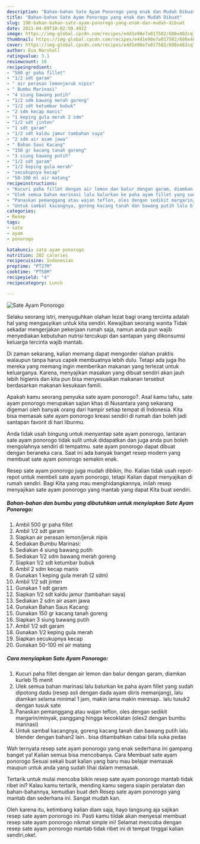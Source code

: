 ```yaml
---
description: "Bahan-bahan Sate Ayam Ponorogo yang enak dan Mudah Dibuat"
title: "Bahan-bahan Sate Ayam Ponorogo yang enak dan Mudah Dibuat"
slug: 190-bahan-bahan-sate-ayam-ponorogo-yang-enak-dan-mudah-dibuat
date: 2021-04-09T10:02:50.492Z
image: https://img-global.cpcdn.com/recipes/e4d1e98e7a017502/680x482cq70/sate-ayam-ponorogo-foto-resep-utama.jpg
thumbnail: https://img-global.cpcdn.com/recipes/e4d1e98e7a017502/680x482cq70/sate-ayam-ponorogo-foto-resep-utama.jpg
cover: https://img-global.cpcdn.com/recipes/e4d1e98e7a017502/680x482cq70/sate-ayam-ponorogo-foto-resep-utama.jpg
author: Eva Marshall
ratingvalue: 3.1
reviewcount: 10
recipeingredient:
- "500 gr paha fillet"
- "1/2 sdt garam"
- " air perasan lemonjeruk nipis"
- " Bumbu Marinasi"
- "4 siung bawang putih"
- "1/2 sdm bawang merah goreng"
- "1/2 sdt ketumbar bubuk"
- "2 sdm kecap manis"
- "1 keping gula merah 2 sdm"
- "1/2 sdt jinten"
- "1 sdt garam"
- "1/2 sdt kaldu jamur tambahan saya"
- "2 sdm air asam jawa"
- " Bahan Saus Kacang"
- "150 gr kacang tanah goreng"
- "3 siung bawang putih"
- "1/2 sdt garam"
- "1/2 keping gula merah"
- "secukupnya kecap"
- "50-100 ml air matang"
recipeinstructions:
- "Kucuri paha fillet dengan air lemon dan balur dengan garam, diamkan kurleb 15 menit"
- "Ulek semua bahan marinasi lalu balurkan ke paha ayam fillet yang sudah dipotong dadu (resep asli dengan dada ayam diiris memanjang), lalu diamkan selama minimal 1 jam, makin lama makin meresap.. lalu tusuk2 dengan tusuk sate"
- "Panaskan pemanggang atau wajan teflon, oles dengan sedikit margarin/minyak, panggang hingga kecoklatan (oles2 dengan bumbu marinasi)"
- "Untuk sambal kacangnya, goreng kacang tanah dan bawang putih lalu blender dengan bahan2 lain.. bisa ditambahkan cabai bila suka pedas"
categories:
- Resep
tags:
- sate
- ayam
- ponorogo

katakunci: sate ayam ponorogo 
nutrition: 202 calories
recipecuisine: Indonesian
preptime: "PT27M"
cooktime: "PT58M"
recipeyield: "4"
recipecategory: Lunch

---
```



![Sate Ayam Ponorogo](https://img-global.cpcdn.com/recipes/e4d1e98e7a017502/680x482cq70/sate-ayam-ponorogo-foto-resep-utama.jpg)

Selaku seorang istri, menyuguhkan olahan lezat bagi orang tercinta adalah hal yang mengasyikan untuk kita sendiri. Kewajiban seorang  wanita Tidak sekadar mengerjakan pekerjaan rumah saja, namun anda pun wajib menyediakan kebutuhan nutrisi tercukupi dan santapan yang dikonsumsi keluarga tercinta wajib mantab.

Di zaman  sekarang, kalian memang dapat mengorder olahan praktis walaupun tanpa harus capek membuatnya lebih dulu. Tetapi ada juga lho mereka yang memang ingin memberikan makanan yang terlezat untuk keluarganya. Karena, menyajikan masakan yang dibuat sendiri akan jauh lebih higienis dan kita pun bisa menyesuaikan makanan tersebut berdasarkan makanan kesukaan famili. 



Apakah kamu seorang penyuka sate ayam ponorogo?. Asal kamu tahu, sate ayam ponorogo merupakan sajian khas di Nusantara yang sekarang digemari oleh banyak orang dari hampir setiap tempat di Indonesia. Kita bisa memasak sate ayam ponorogo kreasi sendiri di rumah dan boleh jadi santapan favorit di hari liburmu.

Anda tidak usah bingung untuk menyantap sate ayam ponorogo, lantaran sate ayam ponorogo tidak sulit untuk didapatkan dan juga anda pun boleh mengolahnya sendiri di tempatmu. sate ayam ponorogo dapat dibuat dengan beraneka cara. Saat ini ada banyak banget resep modern yang membuat sate ayam ponorogo semakin enak.

Resep sate ayam ponorogo juga mudah dibikin, lho. Kalian tidak usah repot-repot untuk membeli sate ayam ponorogo, tetapi Kalian dapat menyajikan di rumah sendiri. Bagi Kita yang mau menghidangkannya, inilah resep menyajikan sate ayam ponorogo yang mantab yang dapat Kita buat sendiri.

<!--inarticleads1-->

##### Bahan-bahan dan bumbu yang dibutuhkan untuk menyiapkan Sate Ayam Ponorogo:

1. Ambil 500 gr paha fillet
1. Ambil 1/2 sdt garam
1. Siapkan  air perasan lemon/jeruk nipis
1. Sediakan  Bumbu Marinasi:
1. Sediakan 4 siung bawang putih
1. Sediakan 1/2 sdm bawang merah goreng
1. Siapkan 1/2 sdt ketumbar bubuk
1. Ambil 2 sdm kecap manis
1. Gunakan 1 keping gula merah (2 sdm)
1. Ambil 1/2 sdt jinten
1. Gunakan 1 sdt garam
1. Siapkan 1/2 sdt kaldu jamur (tambahan saya)
1. Sediakan 2 sdm air asam jawa
1. Gunakan  Bahan Saus Kacang:
1. Gunakan 150 gr kacang tanah goreng
1. Siapkan 3 siung bawang putih
1. Ambil 1/2 sdt garam
1. Gunakan 1/2 keping gula merah
1. Siapkan secukupnya kecap
1. Gunakan 50-100 ml air matang




<!--inarticleads2-->

##### Cara menyiapkan Sate Ayam Ponorogo:

1. Kucuri paha fillet dengan air lemon dan balur dengan garam, diamkan kurleb 15 menit
1. Ulek semua bahan marinasi lalu balurkan ke paha ayam fillet yang sudah dipotong dadu (resep asli dengan dada ayam diiris memanjang), lalu diamkan selama minimal 1 jam, makin lama makin meresap.. lalu tusuk2 dengan tusuk sate
1. Panaskan pemanggang atau wajan teflon, oles dengan sedikit margarin/minyak, panggang hingga kecoklatan (oles2 dengan bumbu marinasi)
1. Untuk sambal kacangnya, goreng kacang tanah dan bawang putih lalu blender dengan bahan2 lain.. bisa ditambahkan cabai bila suka pedas




Wah ternyata resep sate ayam ponorogo yang enak sederhana ini gampang banget ya! Kalian semua bisa mencobanya. Cara Membuat sate ayam ponorogo Sesuai sekali buat kalian yang baru mau belajar memasak maupun untuk anda yang sudah lihai dalam memasak.

Tertarik untuk mulai mencoba bikin resep sate ayam ponorogo mantab tidak ribet ini? Kalau kamu tertarik, mending kamu segera siapin peralatan dan bahan-bahannya, kemudian buat deh Resep sate ayam ponorogo yang mantab dan sederhana ini. Sangat mudah kan. 

Oleh karena itu, ketimbang kalian diam saja, hayo langsung aja sajikan resep sate ayam ponorogo ini. Pasti kamu tiidak akan menyesal membuat resep sate ayam ponorogo nikmat simple ini! Selamat mencoba dengan resep sate ayam ponorogo mantab tidak ribet ini di tempat tinggal kalian sendiri,oke!.


